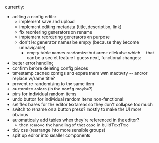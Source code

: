 currently:
- adding a config editor
  - implement save and upload
  - implement editing metadata (title, description, link)
  - fix reordering generators on rename
  - implement reordering generators on purpose
  - don't let generator names be empty (because they become unnavigable)
    - empty table names randomize but aren't clickable which ... that can be a secret feature I guess
next, functional changes:
- better error handling
- confirm before deleting config pieces
- timestamp cached configs and expire them with inactivity -- and/or replace w/same title?
- prevent re-randomizing to the same item
- customize colors (in the config maybe?)
- pins for individual random items
- undo button for individual random items
non-functional:
- set flex bases for the editor textareas so they don't collapse too much
- switch to rename on a button press? mostly to make the UI more obvious
- automatically add tables when they're referenced in the editor?
  - then remove the handling of that case in buildTextTree
- tidy css (rearrange into more sensible groups)
- split up editor into smaller components
